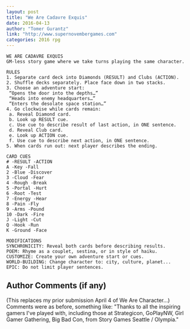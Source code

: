 ```yaml
---
layout: post
title: "We Are Cadavre Exquis"
date: 2016-04-13
author: "Tomer Gurantz"
link: "http://www.supernovembergames.com"
categories: 2016 rpg
---
```

```
WE ARE CADAVRE EXQUIS
GM-less story game where we take turns playing the same character.

RULES
1. Separate card deck into Diamonds (RESULT) and Clubs (ACTION).
2. Shuffle decks separately. Place face down in two stacks.
3. Choose an adventure start:
 “Opens the door into the depths…”
 “Heads into enemy headquarters…”
 “Enters the desolate space station…”
4. Go clockwise while cards remain:
 a. Reveal Diamond card.
 b. Look up RESULT cue.
 c. Use cue to describe result of last action, in ONE sentence.
 d. Reveal Club card.
 e. Look up ACTION cue.
 f. Use cue to describe next action, in ONE sentence.
5. When cards run out: next player describes the ending.

CARD CUES
# -RESULT -ACTION
A -Key -Fall
2 -Blue -Discover
3 -Cloud -Fear
4 -Rough -Break
5 -Portal -Hurt
6 -Root -Test
7 -Energy -Hear
8 -Pain -Fly
9 -Arms -Pound
10 -Dark -Fire
J -Light -Cut
Q -Hook -Run
K -Ground -Face

MODIFICATIONS
SYNCHRONICITY: Reveal both cards before describing results.
POEM: Rhyme as a couplet, sestina, or in style of haiku. 
CUSTOMIZE: Create your own adventure start or cues.
WORLD-BUILDING: Change character to: city, culture, planet...
EPIC: Do not limit player sentences. 

```
## Author Comments (if any)

(This replaces my prior submission April 4 of We Are Character...) Comments were as before, something like: "Thanks to all the inspiring gamers I've played with, including those at Strategicon, GoPlayNW, Girl Gamer Gathering, Big Bad Con, from Story Games Seattle / Olympia."
